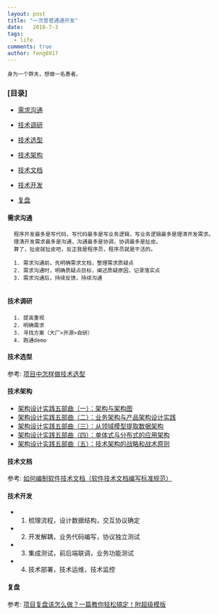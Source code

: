 ```yaml
---
layout: post
title: "一次普普通通开发"
date:   2018-7-3
tags: 
  - life
comments: true
author: feng6917
---
```


`身为一个莽夫，想做一名愚者。`

<!-- more -->

### [目录]

- [需求沟通](#需求沟通)

- [技术调研](#技术调研)

- [技术选型](#技术选型)

- [技术架构](#技术架构)

- [技术文档](#技术文档)

- [技术开发](#技术开发)

- [复盘](#复盘)

#### 需求沟通

  ```
    程序开发最多是写代码，写代码最多是写业务逻辑，写业务逻辑最多是理清开发需求。
    理清开发需求最多是沟通，沟通最多是协调，协调最多是扯皮。
    算了，扯皮就扯皮吧，反正我是程序员，程序员就是干活的。

    1. 需求沟通前，先明确需求文档，整理需求质疑点
    2. 需求沟通时，明确质疑点目标，阐述质疑原因，记录落实点
    3. 需求沟通后，持续反馈，持续沟通
    
  ```

#### 技术调研

  ```
    1. 提高重视
    2. 明确需求
    3. 寻找方案（大厂>开源>自研）
    4. 跑通demo
  ```

#### 技术选型

  参考: [项目中怎样做技术选型](https://cloud.tencent.com/developer/article/1901155)

#### 技术架构

- [架构设计实践五部曲（一）：架构与架构图](https://www.infoq.cn/article/b1fCLl8Mk9L9qe45Zxp6)
- [架构设计实践五部曲（二）：业务架构与产品架构设计实践](https://www.infoq.cn/article/5A8LiWThDdHpkjeKgWLk)
- [架构设计实践五部曲（三）：从领域模型提取数据架构](https://www.infoq.cn/article/gecWdtRC85LD3kfXlWNU)
- [架构设计实践五部曲（四）：单体式与分布式的应用架构](https://www.infoq.cn/article/ZzI05OBgks2kspUWa5y7)
- [架构设计实践五部曲（五）：技术架构的战略和战术原则](https://www.infoq.cn/article/rqdwwxdcwbxtwu8lbfsg)

#### 技术文档

  参考: [如何编制软件技术文档（软件技术文档编写标准规范）](https://kangle.im/post/49952.html)

#### 技术开发

- 1. 梳理流程，设计数据结构，交互协议确定
- 2. 开发解耦，业务代码编写，协议独立测试
- 3. 集成测试，前后端联调，业务功能测试
- 4. 技术部署，技术运维，技术监控

#### 复盘

  参考: [项目复盘该怎么做？一篇教你轻松搞定！附超级模版](https://www.cnblogs.com/zgq123456/articles/18312086)
